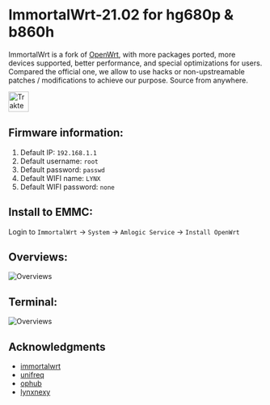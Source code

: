 #  ImmortalWrt-21.02 for hg680p & b860h
ImmortalWrt is a fork of [OpenWrt](https://openwrt.org), with more packages ported, more devices supported, better performance, and special optimizations for users.<br/>
Compared the official one, we allow to use hacks or non-upstreamable patches / modifications to achieve our purpose. Source from anywhere.

[<img src="https://cdn.trakteer.id/images/embed/trbtn-red-2.png" height="40" style="border:0px;height:40px;" alt="Trakteer Saya">](https://trakteer.id/lynxnexy/tip)

## Firmware information:
1. Default IP: `192.168.1.1`
2. Default username: `root`
3. Default password: `passwd`
4. Default WIFI name: `LYNX`
5. Default WIFI password: `none`

## Install to EMMC:
Login to `ImmortalWrt` → `System` → `Amlogic Service` → `Install OpenWrt`

## Overviews:
![Overviews](https://i.ibb.co/tCRNrzh/Screenshot-2022-03-15-20-31-19.png)

## Terminal:
![Overviews](https://i.ibb.co/Tv3XYWB/Screenshot-2022-03-15-20-40-18.png)

## Acknowledgments

- [immortalwrt](https://github.com/immortalwrt/immortalwrt)
- [unifreq](https://github.com/unifreq)
- [ophub](https://github.com/ophub)
- [lynxnexy](https://t.me/lynxnexy)
